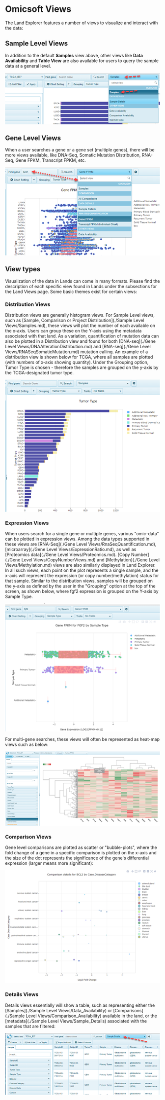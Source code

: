 # Omicsoft Views

The Land Explorer features a number of views to visualize and interact with the data:

## Sample Level Views

In addition to the default **Samples** view above, other views like **Data Availability** and **Table View** are also available for users to query the sample data at a general level.

![SampleDistView_png](../images/SampleView.png)


## Gene Level Views

When a user searches a gene or a gene set (multiple genes), there will be more views available, like DNA-Seq, Somatic Mutation Distribution, RNA-Seq, Gene FPKM, Transcript FPKM, etc.

![SelectViews_genes_png](../images/SelectViews_genes.png)

## View types

Visualization of the data in Lands can come in many formats. Please find the description of each specific view found in Lands under the subsections for the Land Views page. Some basic themes exist for certain views:

### Distribution Views

Distribution views are generally histogram views. For Sample Level views, such as [Sample, Comparison or Project Distribution](./Sample Level Views/Samples.md), these views will plot the number of each available on the x-axis. Users can group these on the Y-axis using the metadata associated with that land. As a variation, quantification of mutation data can also be plotted in a Distribution view and found for both [DNA-seq](./Gene Level Views/DNAAlterationDistribution.md) and [RNA-seq](./Gene Level Views/RNASeqSomaticMutation.md) mutation calling. An example of a distribution view is shown below for TCGA, where all samples are plotted (with numbers of x-axis showing quantity). Under the Grouping option, Tumor Type is chosen - therefore the samples are grouped on the y-axis by the TCGA-designated tumor type.

![SampleDistView_png](../images/SampleViewTCGAB37.png)

### Expression Views

When users search for a single gene or multiple genes, various "omic-data" can be plotted in expression views. Among the data types supported in these views are [RNA-Seq](./Gene Level Views/RnaSeqQuantification.md), [microarray](./Gene Level Views/ExpressionRatio.md), as well as [Proteomics data](./Gene Level Views/Proteomics.md). [Copy Number](./Gene Level Views/CopyNumberViews.md)  and [Methylation](./Gene Level Views/Methylation.md) views are also similarly displayed in Land Explorer. In all such views, each point on the plot represents a single sample, and the x-axis will represent the expression (or copy number/methylation) status for that sample. Similar to the distribution views, samples will be grouped on the y-axis as defined by the user in the "Grouping" option at the top of the screen, as shown below, where fgf2 expression is grouped on the Y-axis by Sample Type.

![GeneFPKM_png](../images/geneFPKM.png)

For multi-gene searches, these views will often be represented as heat-map views such as below:

![LandPortal_login_png](../images/HeatmapFPKM.png)

### Comparison Views

Gene level comparisons are plotted as scatter or "bubble-plots", where the fold change of a gene in a specific comparison is plotted on the x-axis and the size of the dot represents the significance of the gene's differential expression (larger means more significant):

![Disease_vs_Normal_png](../images/DiseasevsNormal.png)

### Details Views

Details views essentially will show a table, such as representing either the [Samples](./Sample Level Views/Data_Availability) or [Comparisons](./Sample Level Views/Comparison_Availability) available in the land, or the [metadata](./Sample Level Views/Sample_Details) associated with the samples that are filtered:

![LandPortal_login_png](../images/SampleDetails_view.png)

